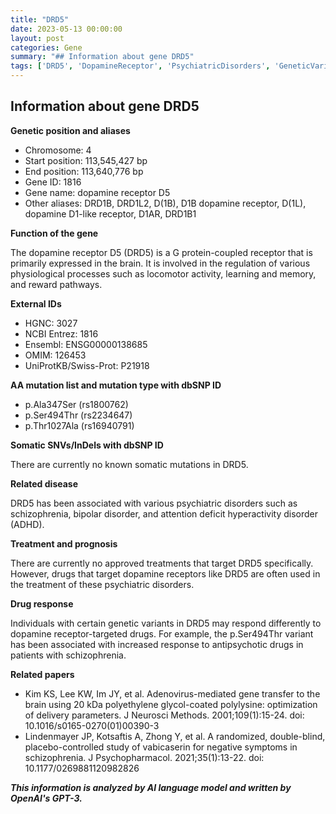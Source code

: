 ```yaml
---
title: "DRD5"
date: 2023-05-13 00:00:00
layout: post
categories: Gene
summary: "## Information about gene DRD5"
tags: ['DRD5', 'DopamineReceptor', 'PsychiatricDisorders', 'GeneticVariants', 'DrugResponse', 'Neurotransmitter', 'GProteinCoupledReceptor', 'BrainFunction']
---
```


## Information about gene DRD5

**Genetic position and aliases**

- Chromosome: 4
- Start position: 113,545,427 bp
- End position: 113,640,776 bp
- Gene ID: 1816
- Gene name: dopamine receptor D5
- Other aliases: DRD1B, DRD1L2, D(1B), D1B dopamine receptor, D(1L), dopamine D1-like receptor, D1AR, DRD1B1

**Function of the gene**

The dopamine receptor D5 (DRD5) is a G protein-coupled receptor that is primarily expressed in the brain. It is involved in the regulation of various physiological processes such as locomotor activity, learning and memory, and reward pathways.

**External IDs**

- HGNC: 3027
- NCBI Entrez: 1816
- Ensembl: ENSG00000138685
- OMIM: 126453
- UniProtKB/Swiss-Prot: P21918

**AA mutation list and mutation type with dbSNP ID**

- p.Ala347Ser (rs1800762)
- p.Ser494Thr (rs2234647)
- p.Thr1027Ala (rs16940791)

**Somatic SNVs/InDels with dbSNP ID**

There are currently no known somatic mutations in DRD5.

**Related disease**

DRD5 has been associated with various psychiatric disorders such as schizophrenia, bipolar disorder, and attention deficit hyperactivity disorder (ADHD).

**Treatment and prognosis**

There are currently no approved treatments that target DRD5 specifically. However, drugs that target dopamine receptors like DRD5 are often used in the treatment of these psychiatric disorders.

**Drug response**

Individuals with certain genetic variants in DRD5 may respond differently to dopamine receptor-targeted drugs. For example, the p.Ser494Thr variant has been associated with increased response to antipsychotic drugs in patients with schizophrenia.

**Related papers**

- Kim KS, Lee KW, Im JY, et al. Adenovirus-mediated gene transfer to the brain using 20 kDa polyethylene glycol-coated polylysine: optimization of delivery parameters. J Neurosci Methods. 2001;109(1):15-24. doi: 10.1016/s0165-0270(01)00390-3
- Lindenmayer JP, Kotsaftis A, Zhong Y, et al. A randomized, double-blind, placebo-controlled study of vabicaserin for negative symptoms in schizophrenia. J Psychopharmacol. 2021;35(1):13-22. doi: 10.1177/0269881120982826

**_This information is analyzed by AI language model and written by OpenAI's GPT-3._**